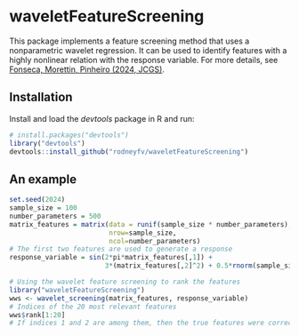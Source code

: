 # waveletFeatureScreening

This package implements a feature screening method that uses a nonparametric wavelet regression. 
It can be used to identify features with a highly nonlinear relation with the response variable.
For more details, see <a href="https://doi.org/10.1080/10618600.2024.2342984" target="_blank">Fonseca, Morettin, Pinheiro (2024, JCGS)</a>.

## Installation

Install and load the _devtools_ package in R and run:
```R
# install.packages("devtools")
library("devtools")
devtools::install_github("rodneyfv/waveletFeatureScreening")
```
## An example

```R
set.seed(2024)
sample_size = 100
number_parameters = 500
matrix_features = matrix(data = runif(sample_size * number_parameters),
                         nrow=sample_size,
                         ncol=number_parameters)
# The first two features are used to generate a response
response_variable = sin(2*pi*matrix_features[,1]) +
                        3*(matrix_features[,2]^2) + 0.5*rnorm(sample_size)

# Using the wavelet feature screening to rank the features
library("waveletFeatureScreening")
wws <- wavelet_screening(matrix_features, response_variable)
# Indices of the 20 most relevant features
wws$rank[1:20]
# If indices 1 and 2 are among them, then the true features were correctly identified
```

